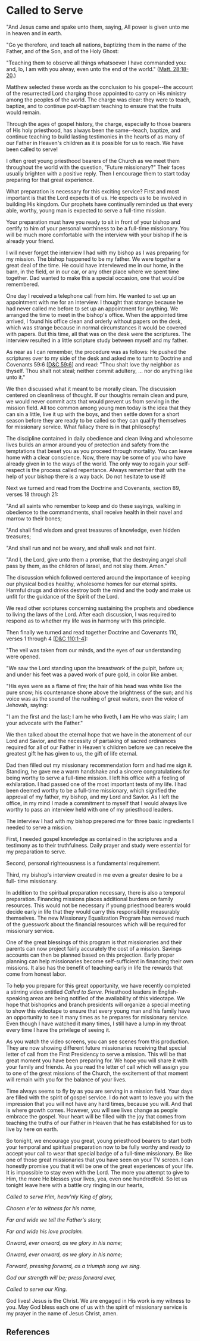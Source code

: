 # Called to Serve

"And Jesus came and spake unto them, saying, All power is given unto me in
heaven and in earth.

"Go ye therefore, and teach all nations, baptizing them in the name of the
Father, and of the Son, and of the Holy Ghost:

"Teaching them to observe all things whatsoever I have commanded you: and, lo,
I am with you alway, even unto the end of the world." ([Matt.
28:18-20](/scriptures/nt/matt/28.18-20?lang=eng#17).)

Matthew selected these words as the conclusion to his gospel--the account of
the resurrected Lord charging those appointed to carry on His ministry among
the peoples of the world. The charge was clear: they were to teach, baptize,
and to continue post-baptism teaching to ensure that the fruits would remain.

Through the ages of gospel history, the charge, especially to those bearers of
His holy priesthood, has always been the same--teach, baptize, and continue
teaching to build lasting testimonies in the hearts of as many of our Father
in Heaven's children as it is possible for us to reach. We have been called to
serve!

I often greet young priesthood bearers of the Church as we meet them
throughout the world with the question, "Future missionary?" Their faces
usually brighten with a positive reply. Then I encourage them to start today
preparing for that great experience.

What preparation is necessary for this exciting service? First and most
important is that the Lord expects it of us. He expects us to be involved in
building His kingdom. Our prophets have continually reminded us that every
able, worthy, young man is expected to serve a full-time mission.

Your preparation must have you ready to sit in front of your bishop and
certify to him of your personal worthiness to be a full-time missionary. You
will be much more comfortable with the interview with your bishop if he is
already your friend.

I will never forget the interview I had with my bishop as I was preparing for
my mission. The bishop happened to be my father. We were together a great deal
of the time. He could have interviewed me in our home, in the barn, in the
field, or in our car, or any other place where we spent time together. Dad
wanted to make this a special occasion, one that would be remembered.

One day I received a telephone call from him. He wanted to set up an
appointment with me for an interview. I thought that strange because he had
never called me before to set up an appointment for anything. We arranged the
time to meet in the bishop's office. When the appointed time arrived, I found
his office clean and orderly without papers on the desk, which was strange
because in normal circumstances it would be covered with papers. But this
time, all that was on the desk were the scriptures. The interview resulted in
a little scripture study between myself and my father.

As near as I can remember, the procedure was as follows: He pushed the
scriptures over to my side of the desk and asked me to turn to Doctrine and
Covenants 59:6 [[D&amp;C 59:6](/scriptures/dc-testament/dc/59.6?lang=eng#5)]
and read: "Thou shalt love thy neighbor as thyself. Thou shalt not steal;
neither commit adultery, ... nor do anything like unto it."

We then discussed what it meant to be morally clean. The discussion centered
on cleanliness of thought. If our thoughts remain clean and pure, we would
never commit acts that would prevent us from serving in the mission field. All
too common among young men today is the idea that they can sin a little, live
it up with the boys, and then settle down for a short season before they are
ready to be called so they can qualify themselves for missionary service. What
fallacy there is in that philosophy!

The discipline contained in daily obedience and clean living and wholesome
lives builds an armor around you of protection and safety from the temptations
that beset you as you proceed through mortality. You can leave home with a
clear conscience. Now, there may be some of you who have already given in to
the ways of the world. The only way to regain your self-respect is the process
called repentance. Always remember that with the help of your bishop there is
a way back. Do not hesitate to use it!

Next we turned and read from the Doctrine and Covenants, section 89, verses 18
through 21:

"And all saints who remember to keep and do these sayings, walking in
obedience to the commandments, shall receive health in their navel and marrow
to their bones;

"And shall find wisdom and great treasures of knowledge, even hidden
treasures;

"And shall run and not be weary, and shall walk and not faint.

"And I, the Lord, give unto them a promise, that the destroying angel shall
pass by them, as the children of Israel, and not slay them. Amen."

The discussion which followed centered around the importance of keeping our
physical bodies healthy, wholesome homes for our eternal spirits. Harmful
drugs and drinks destroy both the mind and the body and make us unfit for the
guidance of the Spirit of the Lord.

We read other scriptures concerning sustaining the prophets and obedience to
living the laws of the Lord. After each discussion, I was required to respond
as to whether my life was in harmony with this principle.

Then finally we turned and read together Doctrine and Covenants 110, verses 1
through 4 [[D&amp;C 110:1-4](/scriptures/dc-testament/dc/110.1-4?lang=eng#0)]:

"The veil was taken from our minds, and the eyes of our understanding were
opened.

"We saw the Lord standing upon the breastwork of the pulpit, before us; and
under his feet was a paved work of pure gold, in color like amber.

"His eyes were as a flame of fire; the hair of his head was white like the
pure snow; his countenance shone above the brightness of the sun; and his
voice was as the sound of the rushing of great waters, even the voice of
Jehovah, saying:

"I am the first and the last; I am he who liveth, I am He who was slain; I am
your advocate with the Father."

We then talked about the eternal hope that we have in the atonement of our
Lord and Savior, and the necessity of partaking of sacred ordinances required
for all of our Father in Heaven's children before we can receive the greatest
gift he has given to us, the gift of life eternal.

Dad then filled out my missionary recommendation form and had me sign it.
Standing, he gave me a warm handshake and a sincere congratulations for being
worthy to serve a full-time mission. I left his office with a feeling of
exhilaration. I had passed one of the most important tests of my life. I had
been deemed worthy to be a full-time missionary, which signified the approval
of my father, my bishop, and my Lord and Savior. As I left the office, in my
mind I made a commitment to myself that I would always live worthy to pass an
interview held with one of my priesthood leaders.

The interview I had with my bishop prepared me for three basic ingredients I
needed to serve a mission.

First, I needed gospel knowledge as contained in the scriptures and a
testimony as to their truthfulness. Daily prayer and study were essential for
my preparation to serve.

Second, personal righteousness is a fundamental requirement.

Third, my bishop's interview created in me even a greater desire to be a full-
time missionary.

In addition to the spiritual preparation necessary, there is also a temporal
preparation. Financing missions places additional burdens on family resources.
This would not be necessary if young priesthood bearers would decide early in
life that they would carry this responsibility measurably themselves. The new
Missionary Equalization Program has removed much of the guesswork about the
financial resources which will be required for missionary service.

One of the great blessings of this program is that missionaries and their
parents can now project fairly accurately the cost of a mission. Savings
accounts can then be planned based on this projection. Early proper planning
can help missionaries become self-sufficient in financing their own missions.
It also has the benefit of teaching early in life the rewards that come from
honest labor.

To help you prepare for this great opportunity, we have recently completed a
stirring video entitled _Called to Serve._ Priesthood leaders in English-
speaking areas are being notified of the availability of this videotape. We
hope that bishoprics and branch presidents will organize a special meeting to
show this videotape to ensure that every young man and his family have an
opportunity to see it many times as he prepares for missionary service. Even
though I have watched it many times, I still have a lump in my throat every
time I have the privilege of seeing it.

As you watch the video screens, you can see scenes from this production. They
are now showing different future missionaries receiving that special letter of
call from the First Presidency to serve a mission. This will be that great
moment you have been preparing for. We hope you will share it with your family
and friends. As you read the letter of call which will assign you to one of
the great missions of the Church, the excitement of that moment will remain
with you for the balance of your lives.

Time always seems to fly by as you are serving in a mission field. Your days
are filled with the spirit of gospel service. I do not want to leave you with
the impression that you will not have any hard times, because you will. And
that is where growth comes. However, you will see lives change as people
embrace the gospel. Your heart will be filled with the joy that comes from
teaching the truths of our Father in Heaven that he has established for us to
live by here on earth.

So tonight, we encourage you great, young priesthood bearers to start both
your temporal and spiritual preparation now to be fully worthy and ready to
accept your call to wear that special badge of a full-time missionary. Be like
one of those great missionaries that you have seen on your TV screen. I can
honestly promise you that it will be one of the great experiences of your
life. It is impossible to stay even with the Lord. The more you attempt to
give to Him, the more He blesses your lives, yea, even one hundredfold. So let
us tonight leave here with a battle cry ringing in our hearts,

_Called to serve Him, heav'nly King of glory,_

_Chosen e'er to witness for his name,_

_Far and wide we tell the Father's story,_

_Far and wide his love proclaim._

_Onward, ever onward, as we glory in his name;_

_Onward, ever onward, as we glory in his name;_

_Forward, pressing forward, as a triumph song we sing._

_God our strength will be; press forward ever,_

_Called to serve our King._

God lives! Jesus is the Christ. We are engaged in His work is my witness to
you. May God bless each one of us with the spirit of missionary service is my
prayer in the name of Jesus Christ, amen.

## References


